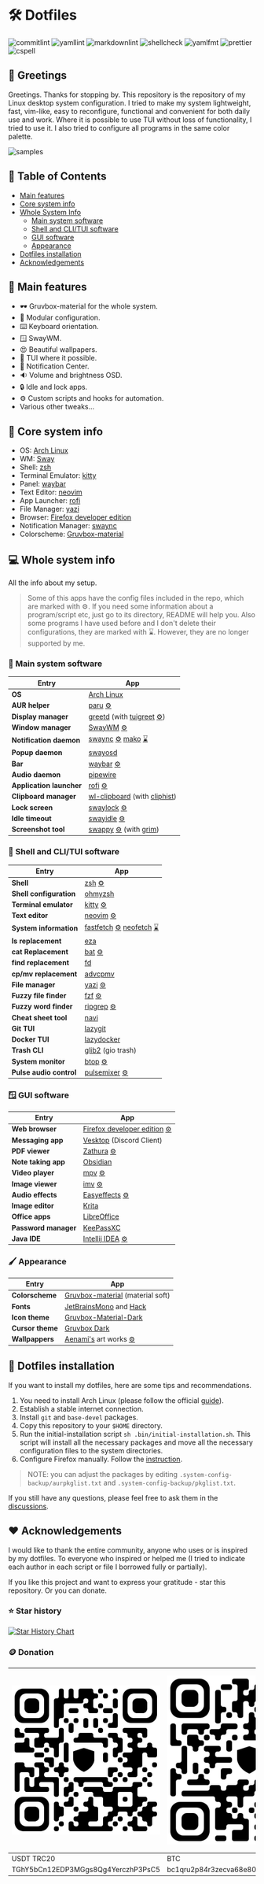 # :hammer_and_wrench: Dotfiles

![commitlint](https://img.shields.io/github/actions/workflow/status/CelticBoozer/dotfiles/commitlint.yaml?branch=master&label=commitlint)
![yamllint](https://img.shields.io/github/actions/workflow/status/CelticBoozer/dotfiles/yamllint.yaml?branch=master&label=yamllint)
![markdownlint](https://img.shields.io/github/actions/workflow/status/CelticBoozer/dotfiles/markdownlint.yaml?branch=master&label=markdownlint)
![shellcheck](https://img.shields.io/github/actions/workflow/status/CelticBoozer/dotfiles/shellcheck.yaml?branch=master&label=shellcheck)
![yamlfmt](https://img.shields.io/github/actions/workflow/status/CelticBoozer/dotfiles/yamlfmt.yaml?branch=master&label=yamlfmt)
![prettier](https://img.shields.io/github/actions/workflow/status/CelticBoozer/dotfiles/prettier.yaml?branch=master&label=prettier)
![cspell](https://img.shields.io/github/actions/workflow/status/CelticBoozer/dotfiles/cspell.yaml?branch=master&label=cspell)

## :wave: Greetings

Greetings. Thanks for stopping by. This repository is the repository of my Linux
desktop system configuration. I tried to make my system lightweight, fast,
vim-like, easy to reconfigure, functional and convenient for both daily use and
work. Where it is possible to use TUI without loss of functionality, I tried to
use it. I also tried to configure all programs in the same color palette.

![samples](assets/final.png "Gallery")

## :bookmark_tabs: Table of Contents

- [Main features](#stars-main-features)
- [Core system info](#brain-core-system-info)
- [Whole System Info](#computer-whole-system-info)
  - [Main system software](#brain-main-system-software)
  - [Shell and CLI/TUI software](#shell-shell-and-clitui-software)
  - [GUI software](#window-gui-software)
  - [Appearance](#paintbrush-appearance)
- [Dotfiles installation](#rocket-dotfiles-installation)
- [Acknowledgements](#heart-acknowledgements)

## :stars: Main features

- :dark_sunglasses: Gruvbox-material for the whole system.
- :wrench: Modular configuration.
- :keyboard: Keyboard orientation.
- :window: SwayWM.
- :heart_eyes: Beautiful wallpapers.
- :floppy_disk: TUI where it possible.
- :bell: Notification Center.
- :sound: Volume and brightness OSD.
- :lock: Idle and lock apps.
- :gear: Custom scripts and hooks for automation.
- Various other tweaks...

## :brain: Core system info

- OS: [Arch Linux](https://archlinux.org/)
- WM: [Sway](https://github.com/swaywm/sway/)
- Shell: [zsh](https://github.com/zsh-users/zsh/)
- Terminal Emulator: [kitty](https://github.com/kovidgoyal/kitty/)
- Panel: [waybar](https://github.com/Alexays/Waybar/)
- Text Editor: [neovim](https://github.com/neovim/neovim/)
- App Launcher: [rofi](https://github.com/lbonn/rofi/)
- File Manager: [yazi](https://github.com/sxyazi/yazi/)
- Browser: [Firefox developer edition](https://www.mozilla.org/en-US/firefox/developer/)
- Notification Manager: [swaync](https://github.com/ErikReider/SwayNotificationCenter/)
- Colorscheme: [Gruvbox-material](https://github.com/sainnhe/gruvbox-material/)

## :computer: Whole system info
<!-- markdownlint-disable MD013 -->
All the info about my setup.

> Some of this apps have the config files included in the repo, which are
  marked with :gear:. If you need some information about a program/script etc,
  just go to its directory, README will help you.
  Also some programs I have used before and I don't delete their configurations,
   they are marked with :hourglass:. However, they are no longer supported by
   me.

### :brain: Main system software

| Entry                    | App                                                                                                                                                                       |
| ------------------------ | ------------------------------------------------------------------------------------------------------------------------------------------------------------------------- |
| **OS**                   | [Arch Linux](https://archlinux.org/)                                                                                                                                      |
| **AUR helper**           | [paru](https://github.com/Morganamilo/paru/) [:gear:](../.config/paru/)                                                                                                   |
| **Display manager**      | [greetd](https://sr.ht/~kennylevinsen/greetd/) (with [tuigreet](https://github.com/apognu/tuigreet/) [:gear:](../.system-config-backup/greetd/))                          |
| **Window manager**       | [SwayWM](https://github.com/swaywm/sway/) [:gear:](../.config/sway/)                                                                                                      |
| **Notification daemon**  | [swaync](https://github.com/ErikReider/SwayNotificationCenter/) [:gear:](../.config/swaync/)    [mako](https://github.com/emersion/mako/) [:hourglass:](../.config/mako/) |
| **Popup daemon**         | [swayosd](https://github.com/ErikReider/SwayOSD/)                                                                                                                         |
| **Bar**                  | [waybar](https://github.com/Alexays/Waybar/) [:gear:](../.config/waybar/)                                                                                                 |
| **Audio daemon**         | [pipewire](https://github.com/PipeWire/pipewire/)                                                                                                                         |
| **Application launcher** | [rofi](https://github.com/lbonn/rofi/) [:gear:](../.config/rofi/)                                                                                                         |
| **Clipboard manager**    | [wl-clipboard](https://github.com/bugaevc/wl-clipboard/) (with [cliphist](https://github.com/sentriz/cliphist/))                                                          |
| **Lock screen**          | [swaylock](https://github.com/jirutka/swaylock-effects/) [:gear:](../.config/swaylock/)                                                                                   |
| **Idle timeout**         | [swayidle](https://github.com/hyprwm/hypridle/) [:gear:](../.config/swayidle/)                                                                                            |
| **Screenshot tool**      | [swappy](https://github.com/jtheoof/swappy/) [:gear:](../.config/swayidle/) (with [grim](https://sr.ht/~emersion/grim/))                                                  |

### :shell: Shell and CLI/TUI software

| Entry                   | App                                                                                                                                                                                   |
| ----------------------- | ------------------------------------------------------------------------------------------------------------------------------------------------------------------------------------- |
| **Shell**               | [zsh](https://github.com/zsh-users/zsh/) [:gear:](../.zshrc)                                                                                                                          |
| **Shell configuration** | [ohmyzsh](https://github.com/ohmyzsh/ohmyzsh/)                                                                                                                                        |
| **Terminal emulator**   | [kitty](https://sw.kovidgoyal.net/kitty/) [:gear:](../.config/kitty/)                                                                                                                 |
| **Text editor**         | [neovim](https://neovim.io/) [:gear:](../.config/nvim/)                                                                                                                               |
| **System information**  | [fastfetch](https://github.com/LinusDierheimer/fastfetch/) [:gear:](../.config/fastfetch/)    [neofetch](https://github.com/dylanaraps/neofetch/) [:hourglass:](../.config/neofetch/) |
| **ls replacement**      | [eza](https://github.com/eza-community/eza/)                                                                                                                                          |
| **cat Replacement**     | [bat](https://github.com/sharkdp/bat/) [:gear:](../.config/bat/)                                                                                                                      |
| **find replacement**    | [fd](https://github.com/sharkdp/fd/)                                                                                                                                                  |
| **cp/mv replacement**   | [advcpmv](https://github.com/jarun/advcpmv)                                                                                                                                           |
| **File manager**        | [yazi](https://github.com/sxyazi/yazi/) [:gear:](../.config/yazi/)                                                                                                                    |
| **Fuzzy file finder**   | [fzf](https://github.com/junegunn/fzf/)  [:gear:](../.fzfrc)                                                                                                                          |
| **Fuzzy word finder**   | [ripgrep](https://github.com/BurntSushi/ripgrep/) [:gear:](../.ripgreprc)                                                                                                             |
| **Cheat sheet tool**    | [navi](https://github.com/denisidoro/navi)                                                                                                                                            |
| **Git TUI**             | [lazygit](https://github.com/jesseduffield/lazygit/)                                                                                                                                  |
| **Docker TUI**          | [lazydocker](https://github.com/jesseduffield/lazydocker/)                                                                                                                            |
| **Trash CLI**           | [glib2](https://archlinux.org/packages/core/x86_64/glib2) (gio trash)                                                                                                                 |
| **System monitor**      | [btop](https://github.com/aristocratos/btop/) [:gear:](../.config/btop/)                                                                                                              |
| **Pulse audio control** | [pulsemixer](https://github.com/GeorgeFilipkin/pulsemixer/) [:gear:](../.config/pulsemixer.cfg)                                                                                       |

### :window: GUI software

| Entry                | App                                                                                                         |
| -------------------- | ----------------------------------------------------------------------------------------------------------- |
| **Web browser**      | [Firefox developer edition](https://www.mozilla.org/en-US/firefox/developer/) [:gear:](../.config/firefox/) |
| **Messaging app**    | [Vesktop](https://github.com/Vencord/Vesktop/) (Discord Client)                                             |
| **PDF viewer**       | [Zathura](https://github.com/pwmt/zathura/) [:gear:](../.config/zathura/)                                   |
| **Note taking app**  | [Obsidian](https://obsidian.md/)                                                                            |
| **Video player**     | [mpv](https://github.com/mpv-player/mpv/) [:gear:](../.config/mpv/)                                         |
| **Image viewer**     | [imv](https://github.com/eXeC64/imv/) [:gear:](../.config/imv/)                                             |
| **Audio effects**    | [Easyeffects](https://github.com/wwmm/easyeffects/) [:gear:](../.config/easyeffects/)                       |
| **Image editor**     | [Krita](https://krita.org/)                                                                                 |
| **Office apps**      | [LibreOffice](https://www.libreoffice.org/)                                                                 |
| **Password manager** | [KeePassXC](https://github.com/keepassxreboot/keepassxc/)                                                   |
| **Java IDE**         | [Intellij IDEA](https://www.jetbrains.com/idea/) [:gear:](../.ideavimrc)                                    |

### :paintbrush: Appearance

| Entry            | App                                                                                                           |
| ---------------- | ------------------------------------------------------------------------------------------------------------- |
| **Colorscheme**  | [Gruvbox-material](https://github.com/sainnhe/gruvbox-material/) (material soft)                              |
| **Fonts**        | [JetBrainsMono](https://www.jetbrains.com/es-es/lp/mono/) and [Hack](https://github.com/source-foundry/Hack/) |
| **Icon theme**   | [Gruvbox-Material-Dark](https://github.com/TheGreatMcPain/gruvbox-material-gtk/)                              |
| **Cursor theme** | [Gruvbox Dark](https://gitlab.com/cursors/simp1e/)                                                            |
| **Wallpappers**  | [Aenami's](https://www.instagram.com/aenami.art/) art works [:gear:](../.wallpaper/)                          |

## :rocket: Dotfiles installation

If you want to install my dotfiles, here are some tips and recommendations.

1. You need to install Arch Linux (please follow the official
   [guide](https://wiki.archlinux.org/title/Installation_guide)).
2. Establish a stable internet connection.
3. Install `git` and `base-devel` packages.
4. Copy this repository to your `$HOME` directory.
5. Run the initial-installation script `sh .bin/initial-installation.sh`. This
   script will install all the necessary packages and move all the necessary
   configuration files to the system directories.
6. Configure Firefox manually. Follow the [instruction](../.config/firefox/).

> NOTE: you can adjust the packages by editing
  `.system-config-backup/aurpkglist.txt` and `.system-config-backup/pkglist.txt`.

If you still have any questions, please feel free to ask them in the
[discussions](https://github.com/CelticBoozer/dotfiles/discussions/).

## :heart: Acknowledgements

I would like to thank the entire community, anyone who uses or is inspired by
my dotfiles. To everyone who inspired or helped me (I tried to indicate each
author in each script or file I borrowed fully or partially).

If you like this project and want to express your gratitude - star this
repository. Or you can donate.

### :star: Star history

[![Star History Chart](https://api.star-history.com/svg?repos=CelticBoozer/dotfiles&type=Timeline&theme=dark)](https://star-history.com/#CelticBoozer/dotfiles&Timeline)

### :coin: Donation
<!-- markdownlint-disable MD033 -->
| ![USDT-TRC20](assets/USDT.jpg)     | ![BTC](assets/BTC.jpg)                     | ![ETH](assets/ETH.jpg)                     |
| ---------------------------------- | ------------------------------------------ | ------------------------------------------ |
| USDT TRC20                         | BTC                                        | ETH                                        |
| TGhY5bCn12EDP3MGgs8Qg4YerczhP3PsC5 | bc1qru2p84r3zecva68e804jtjqp923mx2eekqwg3a | 0xb00d88737B0BD4f5cb5fc7519b3d27045b796ceb |
